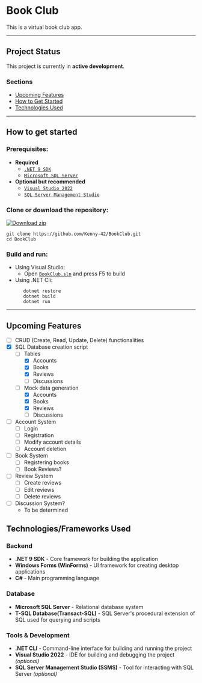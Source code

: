 # Book Club
This is a virtual book club app.

---

## Project Status
This project is currently in **active development**.

 ### Sections
  - [Upcoming Features](#upcoming-features)
  - [How to Get Started](#how-to-get-started)
  - [Technologies Used](#technologiesframeworks-used)

---

## How to get started
### Prerequisites:
   - **Required**
      - [`.NET 9 SDK`](https://dotnet.microsoft.com/en-us/download/dotnet/9.0) 
      - [`Microsoft SQL Server`](https://www.microsoft.com/en-us/sql-server/sql-server-downloads)
   - **Optional but recommended**
      - [`Visual Studio 2022`](https://visualstudio.microsoft.com/)
      - [`SQL Server Management Studio`](https://learn.microsoft.com/en-us/ssms/install/install)
### Clone or download the repository:
[![Download zip](https://custom-icon-badges.demolab.com/badge/-Download-blue?style=for-the-badge&logo=download&logoColor=white "Download zip")](https://github.com/Kenny-42/BookClubProject/archive/refs/heads/Update-README.md-%2330.zip)
```
git clone https://github.com/Kenny-42/BookClub.git
cd BookClub
```

### Build and run:
 - Using Visual Studio:
    - Open [`BookClub.sln`](../master/BookClub.sln) and press F5 to build
 - Using .NET Cli:
   ```
      dotnet restore
      dotnet build
      dotnet run
   ```
---

## Upcoming Features
- [ ] CRUD (Create, Read, Update, Delete) functionalities
- [x] SQL Database creation script
   - [ ] Tables
      - [x] Accounts
      - [x] Books
      - [x] Reviews
      - [ ] Discussions
   - [ ] Mock data generation
      - [x] Accounts
      - [x] Books
      - [x] Reviews
      - [ ] Discussions
- [ ] Account System
   - [ ] Login
   - [ ] Registration
   - [ ] Modify account details
   - [ ] Account deletion
- [ ] Book System
   - [ ] Registering books
   - [ ] Book Reviews?
- [ ] Review System
   - [ ] Create reviews
   - [ ] Edit reviews
   - [ ] Delete reviews
- [ ] Discussion System?
   - To be determined

## Technologies/Frameworks Used
### Backend
- **.NET 9 SDK** - Core framework for building the application
- **Windows Forms (WinForms)** - UI framework for creating desktop applications
- **C#** - Main programming language
### Database
- **Microsoft SQL Server** - Relational database system
- **T-SQL Database(Transact-SQL)** - SQL Server's procedural extension of SQL used for querying and scripts
### Tools & Development
 - **.NET CLI** - Command-line interface for building and running the project
 - **Visual Studio 2022** - IDE for building and debugging the project *(optional)*
 - **SQL Server Management Studio (SSMS)** - Tool for interacting with SQL Server *(optional)*
